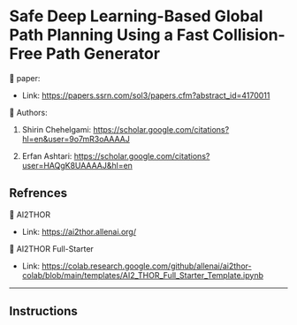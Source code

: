 # Safe Deep Learning-Based Global Path Planning Using a Fast Collision-Free Path Generator

📃 paper: 

-  Link:  https://papers.ssrn.com/sol3/papers.cfm?abstract_id=4170011

📝 Authors:

1. Shirin Chehelgami: https://scholar.google.com/citations?hl=en&user=9o7mR3oAAAAJ

2. Erfan Ashtari: https://scholar.google.com/citations?user=HAQgK8UAAAAJ&hl=en

## Refrences
🤖 AI2THOR
- Link: https://ai2thor.allenai.org/

🦾 AI2THOR Full-Starter
- Link: https://colab.research.google.com/github/allenai/ai2thor-colab/blob/main/templates/AI2_THOR_Full_Starter_Template.ipynb
---
## Instructions

